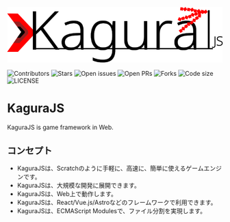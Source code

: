 
<div align="center">
  <img src="./assets/logo.svg" alt="KaguraJS">
</div>

![Contributors](https://img.shields.io/github/contributors/nakasyou/KaguraJS?logo=github&style=for-the-badge)
![Stars](https://img.shields.io/github/stars/nakasyou/KaguraJS?logo=github&style=for-the-badge)
![Open issues](https://img.shields.io/github/issues/nakasyou/KaguraJS?logo=github&style=for-the-badge)
![Open PRs](https://img.shields.io/github/issues-pr/nakasyou/kaguraJS?logo=github&style=for-the-badge)
![Forks](https://img.shields.io/github/forks/nakasyou/KaguraJS?logo=github&style=for-the-badge)
![Code size](https://img.shields.io/github/languages/code-size/nakasyou/KaguraJS?logo=github&style=for-the-badge)
![LICENSE](https://img.shields.io/github/license/nakasyou/KaguraJS?logo=github&style=for-the-badge)

# KaguraJS
KaguraJS is game framework in Web.
## コンセプト
- KaguraJSは、Scratchのように手軽に、高速に、簡単に使えるゲームエンジンです。
- KaguraJSは、大規模な開発に展開できます。
- KaguraJSは、Web上で動作します。
- KaguraJSは、React/Vue.js/Astroなどのフレームワークで利用できます。
- KaguraJSは、ECMAScript Modulesで、ファイル分割を実現します。
